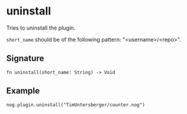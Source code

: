 # uninstall

Tries to uninstall the plugin.

`short_name` should be of the following pattern: "\<username\>/\<repo\>".

## Signature

```nogscript
fn uninstall(short_name: String) -> Void
```

## Example

```nogscript
nog.plugin.uninstall("TimUntersberger/counter.nog")
```
